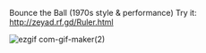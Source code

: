 Bounce the Ball (1970s style & performance)
Try it: http://zeyad.rf.gd/Ruler.html

![ezgif com-gif-maker(2)](https://user-images.githubusercontent.com/50156227/117073497-47d45580-ad32-11eb-8176-3e213e17142a.gif)
